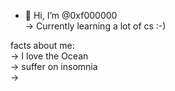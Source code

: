 - 👋 Hi, I’m @0xf000000 <br> 
-> Currently learning a lot of cs :-)  <br> 

facts about me:  <br> 
-> I love the Ocean  <br> 
-> suffer on insomnia <br> 
-> 

<!---
0xf000000/0xf000000 is a ✨ special ✨ repository because its `README.md` (this file) appears on your GitHub profile.
You can click the Preview link to take a look at your changes.
--->

